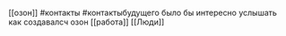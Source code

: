 [[озон]]
#контакты 
#контактыбудущего
было бы интересно услышать как создавалсч озон
[[работа]]
[[Люди]]